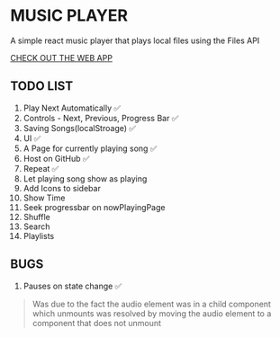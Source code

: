 # MUSIC PLAYER

 A simple react music player that plays local files using the Files API 

 [CHECK OUT THE WEB APP](https://ashinzekene.github.io/react-music-player)

## TODO LIST

1. Play Next Automatically ✅
1. Controls - Next, Previous, Progress Bar ✅
1. Saving Songs(localStroage) ✅
1. UI ✅
1. A Page for currently playing song ✅
1. Host on GitHub ✅
1. Repeat ✅
1. Let playing song show as playing
1. Add Icons to sidebar
1. Show Time
1. Seek progressbar on nowPlayingPage
1. Shuffle
1. Search
1. Playlists

## BUGS

1. Pauses on state change ✅
  > Was due to the fact the audio element was in a child component which unmounts
  > was resolved by moving the audio element to a component that does not unmount